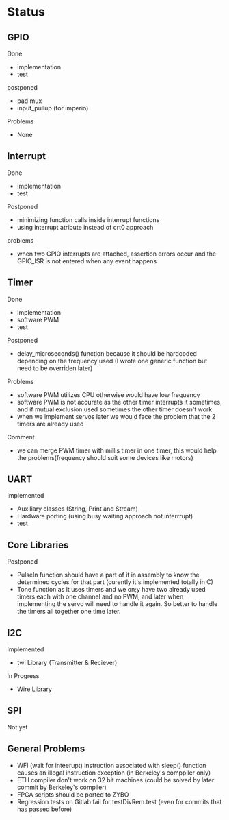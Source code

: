 # Status

## GPIO
Done
- implementation 
- test

postponed
- pad mux
- input_pullup (for imperio)

Problems
- None

## Interrupt
Done
- implementation
- test

Postponed
- minimizing function calls inside interrupt functions
- using interrupt atribute instead of crt0 approach

problems
- when two GPIO interrupts are attached, assertion errors occur and the GPIO_ISR is not entered when any event happens

## Timer
Done
- implementation
- software PWM
- test

Postponed
- delay_microseconds() function because it should be hardcoded depending on the frequency used (I wrote one generic function but need to be overriden later)


Problems
- software PWM utilizes CPU otherwise would have low frequency 
- software PWM is not accurate as the other timer interrupts it sometimes, and if mutual exclusion used sometimes the other timer doesn't work
- when we implement servos later we would face the problem that the 2 timers are already used

Comment
- we can merge PWM timer with millis timer in one timer, this would help the problems(frequency should suit some devices like motors)

## UART

Implemented
- Auxiliary classes (String, Print and Stream)
- Hardware porting (using busy waiting approach not interrrupt)
- test


## Core Libraries

Postponed
- PulseIn function should have a part of it in assembly to know the determined cycles for that part (curently it's implemented totally in C)
- Tone function as it uses timers and we on;y have two already used timers each with one channel and no PWM, and later when implementing the servo will need to handle it again. So better to handle the timers all together one time later.

## I2C
Implemented
- twi Library (Transmitter & Reciever)

In Progress
- Wire Library

## SPI
Not yet

## General Problems
- WFI (wait for inteerupt) instruction associated with sleep() function causes an illegal instruction exception (in Berkeley's comppiler only)
- ETH compiler don't work on 32 bit machines (could be solved by later commit by Berkeley's compiler)
- FPGA scripts should be ported to ZYBO
- Regression tests on Gitlab fail for  testDivRem.test (even for commits that has passed before)

